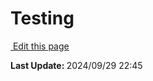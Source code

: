 <script setup>
    import Docs from "@lesli-dev/components/lesli-working.vue"
</script>

# Testing

<Docs />

<section class="lesli-documentation-footer">
    <p><a target="blank" href="https://github.com/LesliTech/Lesli/tree/master/docs/testing/test.md"><i class="ri-external-link-fill"></i>&nbsp;Edit this page</a><p/>
    <p><b>Last Update: </b>2024/09/29 22:45</p>
</section>

<!-- This code was automatically generated -->
<!-- to update this docs please run rake docs:build -->

